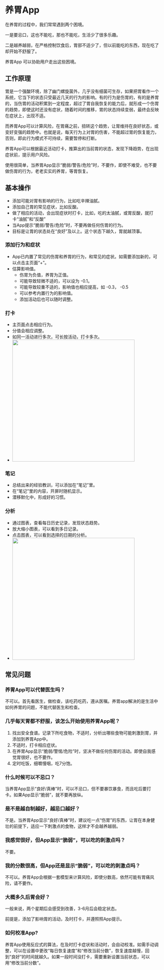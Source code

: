 # 养胃App

在养胃的过程中，我们常常遇到两个困境。

一是要忌口，这也不能吃，那也不能吃，生活少了很多乐趣。

二是越养越弱，在严格控制饮食后，胃部不适少了，但以前能吃的东西，现在吃了却开始不舒服了。

养胃App 可以协助用户走出这些困境。

## 工作原理

胃是一个强酸环境，除了幽门螺旋菌外，几乎没有细菌可生存，如果把胃看作一个系统，它当下的状态只受最近几天的行为的影响。有的行为是伤胃的，有的是养胃的，当伤胃的活动积累到一定程度，超过了胃自我恢复的能力后，就形成一个伤胃的趋势，即使这时还没有症状，随着时间的推移，胃的状态持续变弱，最终会反映在症状上，出现不适。

而养胃App可以计算风险，在胃痛之前，扭转这个趋势，让胃维持在良好状态，或变好变强的趋势中。也就是说，每天行为上对胃的伤害，不能超过胃的恢复能力，否则，即此行为模式不可持续，需要暂停和打断。

养胃App可以根据最近活动打卡，推算出的当前胃的状态，发现下降趋势，在出现症状前，提示用户风险。

使用很简单，当养胃App显示“脆弱/警告/危险”时，不要作，即使不难受，也不要做伤胃的行为，老老实实的养胃，等胃恢复。


## 基本操作
* 添加可能对胃有影响的行为，比如吃辛辣油腻。
* 添加自己胃的常见症状，比如反酸。
* 做了相应的活动，会出现症状时打卡，比如，吃的太油腻，或胃反酸，就打卡“油腻”和“反酸”
* 当App提示“脆弱/警告/危险”时，不要再做任何伤胃的行为。
* 目标是让胃的状态处在“良好”及以上。这个状态下越久，胃就越顶事。


### 添加行为和症状
* App已内置了常见的伤胃和养胃的行为，和常见的症状。如需要添加新的，可以点击主页面“+”。
* 估算影响值。
  * 伤胃为负值，养胃为正值。
  * 可能导致轻微不适的，可以设为 -0.1。
  * 可能导致较重不适的，影响值也相应提高，如 -0.3， -0.5
  * 可以参考内置行为的影响值。
  * 添加活动后也可以随时调整。

### 打卡
* 主页面点击相应行为。
* 分值会相应调整。
* 如同一活动进行多次，可长按活动，打卡多次。
* <img src="https://raw.githubusercontent.com/zrsort/Gastro/main/IMG_8011.PNG" width=400>

### 笔记
* 总结出来的经验教训，可以添加在“笔记”里。
* 在“笔记”里的内容，开屏时随机显示。
* 潜移默化中，形成好的习惯。

### 分析
* 通过图表，查看每日历史记录，发现状态趋势。
* 放大缩小图表，可以看到多日记录。
* 点击图表，可以看到选择的日期的分析。
* <img src="https://raw.githubusercontent.com/zrsort/Gastro/main/IMG_8012.PNG" width=400>


## 常见问题

### 养胃App可以代替医生吗？
不可以。首先看医生，做检查，该吃药吃药，遵从医嘱。养胃app解决的是生活中如何养胃的问题，不能代替医生和检查。

### 几乎每天胃都不舒服，该怎么开始使用养胃App呢？
1. 找出安全食谱。记录下所吃食物，不适时，分析出哪些食物可能刺激到胃，并添加到养胃App中。
2. 不适时，打卡相应症状。
3. 在养胃App显示“脆弱/警惕/危险”时，坚决不做任何伤胃的活动。即使自我感觉胃很好，也不要作。
4. 定时吃饭，细嚼慢咽，吃7分饱。

### 什么时候可以不忌口？
当养胃App显示“良好/真棒”时，可以不忌口，但不要暴饮暴食，而且吃后要打卡。如果App显示“脆弱”，就不要再放纵。

### 是不是越自制越好，越忌口越好？
不是。当养胃App显示“良好/真棒”时，建议吃一点“伤胃”的东西，让胃在本身健壮的前提下，适应一下刺激点的食物，这样才不会越养越弱。

### 我感觉很好，但App显示“脆弱”，可以吃的刺激点吗？
不要。

### 我的分数很高，但App还是显示“脆弱”，可以吃的刺激点吗？
不可以。养胃App会根据一套模型来计算风险，即使分数高，依然可能有胃痛风险，请不要作。

### 大概多久后胃会好？
一般来说，两个星期后会感受到改善，3-6月后会稳定状态。

前提是，添加了影响胃的活动，及时打卡，并遵照照App提示。

### 如何校准App?
养胃App使用反应式的算法，在及时打卡症状和活动时，会自动校准。如需手动调整，可以在设置中更改“每日恢复速度”和“修改当前分数”，恢复速度越慢，回到“良好”的时间就越久。如果一段时间没打卡，需要重新设置当前状态，可以用“修改当前分数”。
